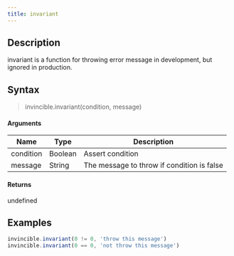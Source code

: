 ```yaml
---
title: invariant
---
```


## Description

invariant is a function for throwing error message in development, but ignored in production.

## Syntax

> invincible.invariant(condition, message)

#### Arguments

Name | Type | Description
--- | --- | ---
condition | Boolean | Assert condition
message | String | The message to throw if condition is false

#### Returns

undefined

## Examples

``` js
invincible.invariant(0 != 0, 'throw this message')
invincible.invariant(0 == 0, 'not throw this message')
```

